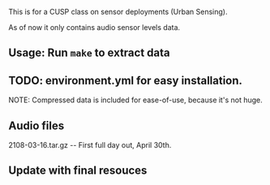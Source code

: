 This is for a CUSP class on sensor deployments (Urban Sensing).

As of now it only contains audio sensor levels data.

## Usage: Run `make` to extract data

## TODO: environment.yml for easy installation.

NOTE: Compressed data is included for ease-of-use, because it's not huge.


## Audio files
2108-03-16.tar.gz -- First full day out, April 30th.

## Update with final resouces
